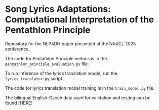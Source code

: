 # Song Lyrics Adaptations: Computational Interpretation of the Pentathlon Principle
Repositary for the NLP4DH paper presented at the NAACL 2025 conference.

The code for Pentathlon Principle metrics is in the `pentathlon_principle_evaluation.py` file.

To run inference of the lyrics translation model, run the `lyrics_translator.py` script.

The code for lyrics translation model training is in the `train_model.py` file.

The bilingual English-Czech data used for validation and testing can be found [HERE]

